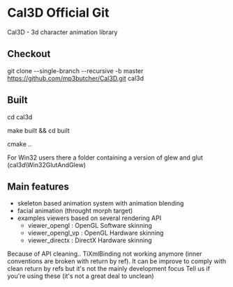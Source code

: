 # Cal3D Official Git
Cal3D - 3d character animation library 

## Checkout
git clone --single-branch --recursive -b master https://github.com/mp3butcher/Cal3D.git cal3d

## Built
cd cal3d

make built && cd built 

cmake ..
 

For Win32 users there a folder containing a version of glew and glut (cal3d\Win32GlutAndGlew)

## Main features
- skeleton based animation system with animation blending
- facial animation (throught morph target)
- examples viewers based on several rendering API 
  - viewer_opengl : OpenGL Software skinning
  - viewer_opengl_vp : OpenGL Hardware skinning
  - viewer_directx : DirectX Hardware skinning 
 
Because of API cleaning.. TiXmlBinding not working anymore (inner conventions are broken with return by ref).
It can be improve to comply with clean return by refs but it's not the mainly development focus
Tell us if you're using these (it's not a great deal to unclean)
